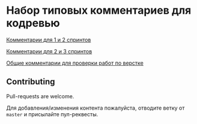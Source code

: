 # Набор типовых комментариев для кодревью

[Комментарии для 1 и 2 спринтов](https://github.com/2gnc/praktikum-common-comments/blob/master/docs/1-2-sprints.md)

[Комментарии для 2 и 3 спринтов](https://github.com/2gnc/praktikum-common-comments/blob/master/docs/3-4-sprints.md)

[Общие комментарии для проверки работ по верстке](https://github.com/2gnc/praktikum-common-comments/blob/master/docs/common-html.md)

## Contributing
Pull-requests are welcome.

Для добавления/изменения контента пожалуйста, отводите ветку от `master` и присылайте пул-реквесты.
